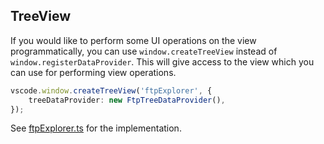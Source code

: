 ## TreeView

If you would like to perform some UI operations on the view programmatically, you can use `window.createTreeView` instead of `window.registerDataProvider`. This will give access to the view which you can use for performing view operations.

```typescript
vscode.window.createTreeView('ftpExplorer', {
	treeDataProvider: new FtpTreeDataProvider(),
});
```

See [ftpExplorer.ts](src/ftpExplorer.ts) for the implementation.
